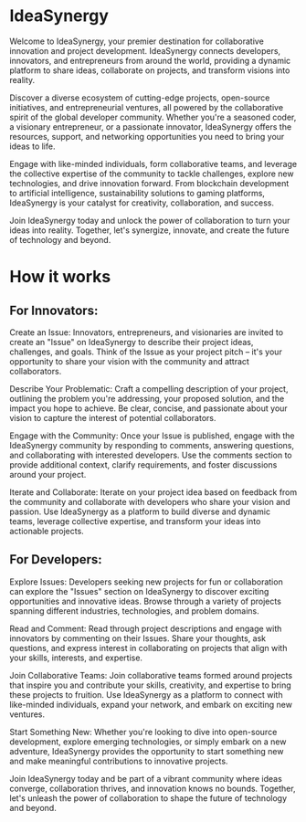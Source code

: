 # IdeaSynergy

Welcome to IdeaSynergy, your premier destination for collaborative innovation and project development. IdeaSynergy connects developers, innovators, and entrepreneurs from around the world, providing a dynamic platform to share ideas, collaborate on projects, and transform visions into reality.

Discover a diverse ecosystem of cutting-edge projects, open-source initiatives, and entrepreneurial ventures, all powered by the collaborative spirit of the global developer community. Whether you're a seasoned coder, a visionary entrepreneur, or a passionate innovator, IdeaSynergy offers the resources, support, and networking opportunities you need to bring your ideas to life.

Engage with like-minded individuals, form collaborative teams, and leverage the collective expertise of the community to tackle challenges, explore new technologies, and drive innovation forward. From blockchain development to artificial intelligence, sustainability solutions to gaming platforms, IdeaSynergy is your catalyst for creativity, collaboration, and success.

Join IdeaSynergy today and unlock the power of collaboration to turn your ideas into reality. Together, let's synergize, innovate, and create the future of technology and beyond.

# How it works

## For Innovators:

Create an Issue:
Innovators, entrepreneurs, and visionaries are invited to create an "Issue" on IdeaSynergy to describe their project ideas, challenges, and goals. Think of the Issue as your project pitch – it's your opportunity to share your vision with the community and attract collaborators.

Describe Your Problematic:
Craft a compelling description of your project, outlining the problem you're addressing, your proposed solution, and the impact you hope to achieve. Be clear, concise, and passionate about your vision to capture the interest of potential collaborators.

Engage with the Community:
Once your Issue is published, engage with the IdeaSynergy community by responding to comments, answering questions, and collaborating with interested developers. Use the comments section to provide additional context, clarify requirements, and foster discussions around your project.

Iterate and Collaborate:
Iterate on your project idea based on feedback from the community and collaborate with developers who share your vision and passion. Use IdeaSynergy as a platform to build diverse and dynamic teams, leverage collective expertise, and transform your ideas into actionable projects.

## For Developers:

Explore Issues:
Developers seeking new projects for fun or collaboration can explore the "Issues" section on IdeaSynergy to discover exciting opportunities and innovative ideas. Browse through a variety of projects spanning different industries, technologies, and problem domains.

Read and Comment:
Read through project descriptions and engage with innovators by commenting on their Issues. Share your thoughts, ask questions, and express interest in collaborating on projects that align with your skills, interests, and expertise.

Join Collaborative Teams:
Join collaborative teams formed around projects that inspire you and contribute your skills, creativity, and expertise to bring these projects to fruition. Use IdeaSynergy as a platform to connect with like-minded individuals, expand your network, and embark on exciting new ventures.

Start Something New:
Whether you're looking to dive into open-source development, explore emerging technologies, or simply embark on a new adventure, IdeaSynergy provides the opportunity to start something new and make meaningful contributions to innovative projects.

Join IdeaSynergy today and be part of a vibrant community where ideas converge, collaboration thrives, and innovation knows no bounds. Together, let's unleash the power of collaboration to shape the future of technology and beyond.

